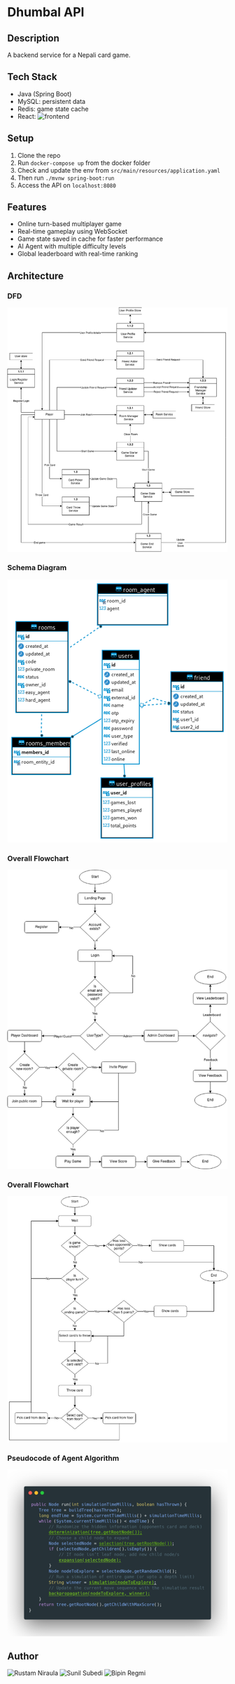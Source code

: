# Dhumbal API

## Description
A backend service for a Nepali card game.

## Tech Stack
- Java (Spring Boot)
- MySQL: persistent data
- Redis: game state cache
- React: ![frontend](https://github.com/rustamniraula90/dhumbal-ui)

## Setup
1. Clone the repo
2. Run `docker-compose up` from the docker folder
3. Check and update the env from `src/main/resources/application.yaml`
4. Then run `./mvnw spring-boot:run`
5. Access the API on `localhost:8080`

## Features
- Online turn-based multiplayer game
- Real-time gameplay using WebSocket
- Game state saved in cache for faster performance
- AI Agent with multiple difficulty levels
- Global leaderboard with real-time ranking

## Architecture
### DFD
![dfd](docs/DFD.png)
### Schema Diagram
![Schema Diagram](docs/schema_diagram.png)
### Overall Flowchart
![Overall Flow Chart](docs/project_flow_chart.png)
### Overall Flowchart
![Game Flow Chart](docs/game_flow_chart.png)
### Pseudocode of Agent Algorithm
![ISMCTS](docs/ISMCTS_algorithm.png)

## Author
![Rustam Niraula](https://github.com/rustamniraula90)
![Sunil Subedi](https://github.com/sunil-jr)
![Bipin Regmi](https://github.com/regmi-bpn)
